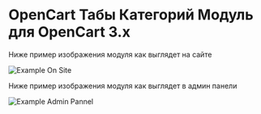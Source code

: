 # OpenCart Табы Категорий Модуль для OpenCart 3.x

Ниже пример изображения модуля как выглядет на сайте

![Example On Site](https://github.com/azikooo777/opencart-category-tab-module/blob/master/images/example-1.png)

Ниже пример изображения модуля как выглядет в админ панели

![Example Admin Pannel](https://github.com/azikooo777/opencart-category-tab-module/blob/master/images/example-2.png)
